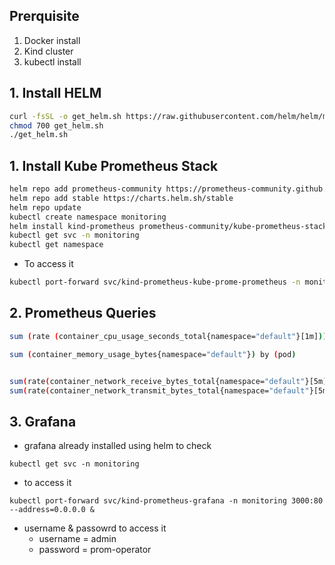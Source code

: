 ## Prerquisite
1. Docker install
2. Kind cluster
3. kubectl install

## 1. Install HELM

```bash
curl -fsSL -o get_helm.sh https://raw.githubusercontent.com/helm/helm/main/scripts/get-helm-3
chmod 700 get_helm.sh
./get_helm.sh
```

## 1. Install Kube Prometheus Stack

```bash
helm repo add prometheus-community https://prometheus-community.github.io/helm-charts
helm repo add stable https://charts.helm.sh/stable
helm repo update
kubectl create namespace monitoring
helm install kind-prometheus prometheus-community/kube-prometheus-stack --namespace monitoring --set prometheus.service.nodePort=30000 --set prometheus.service.type=NodePort --set grafana.service.nodePort=31000 --set grafana.service.type=NodePort --set alertmanager.service.nodePort=32000 --set alertmanager.service.type=NodePort --set prometheus-node-exporter.service.nodePort=32001 --set prometheus-node-exporter.service.type=NodePort
kubectl get svc -n monitoring
kubectl get namespace
```

- To access it

```bash
kubectl port-forward svc/kind-prometheus-kube-prome-prometheus -n monitoring 9090:9090 --address=0.0.0.0 &
```


## 2. Prometheus Queries

```bash
sum (rate (container_cpu_usage_seconds_total{namespace="default"}[1m])) / sum (machine_cpu_cores) * 100

sum (container_memory_usage_bytes{namespace="default"}) by (pod)


sum(rate(container_network_receive_bytes_total{namespace="default"}[5m])) by (pod)
sum(rate(container_network_transmit_bytes_total{namespace="default"}[5m])) by (pod)

```

## 3. Grafana
- grafana already installed using helm to check
```
kubectl get svc -n monitoring
```
-  to access it
```
kubectl port-forward svc/kind-prometheus-grafana -n monitoring 3000:80 --address=0.0.0.0 &
```
- username & passowrd to access it
  - username = admin
  - password = prom-operator 